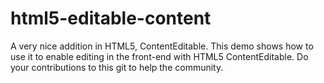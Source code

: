 # html5-editable-content
A very nice addition in HTML5, ContentEditable. This demo shows how to use it to enable editing in the front-end with HTML5 ContentEditable.
Do your contributions to this git to help the community.


